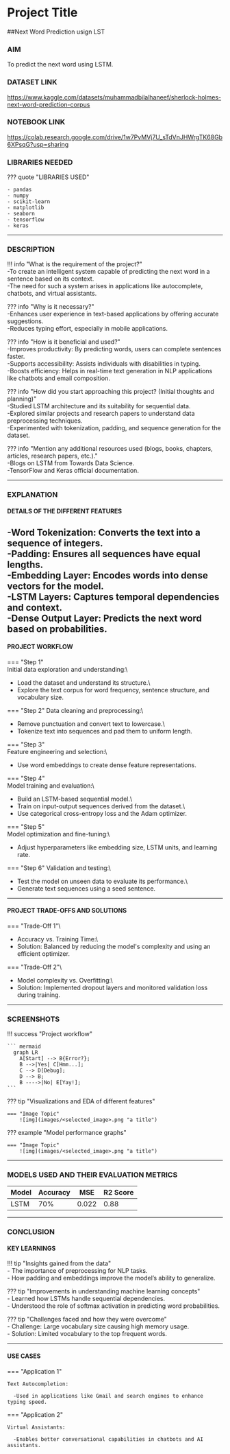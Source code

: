 

# Project Title 
##Next Word Prediction usign LST

### AIM 
To predict the next word using LSTM.


### DATASET LINK 
https://www.kaggle.com/datasets/muhammadbilalhaneef/sherlock-holmes-next-word-prediction-corpus

### NOTEBOOK LINK 
https://colab.research.google.com/drive/1w7PvMVj7U_sTdVnJHWrgTK68Gb6XPsqG?usp=sharing


### LIBRARIES NEEDED
<!-- Mention it in bullet points either in numbering or simple dots -->
<!-- Mention all the libraries required for the project. You can add more or remove as necessary. -->

??? quote "LIBRARIES USED"

    - pandas
    - numpy
    - scikit-learn
    - matplotlib
    - seaborn
    - tensorflow
    - keras

--- 

### DESCRIPTION 


!!! info "What is the requirement of the project?"\
-To create an intelligent system capable of predicting the next word in a sentence based on its context.\
-The need for such a system arises in applications like autocomplete, chatbots, and virtual assistants.

??? info "Why is it necessary?"\
-Enhances user experience in text-based applications by offering accurate suggestions.\
-Reduces typing effort, especially in mobile applications.

??? info "How is it beneficial and used?"\
-Improves productivity: By predicting words, users can complete sentences faster.\
-Supports accessibility: Assists individuals with disabilities in typing.\
-Boosts efficiency: Helps in real-time text generation in NLP applications like chatbots and email composition.

??? info "How did you start approaching this project? (Initial thoughts and planning)"\
-Studied LSTM architecture and its suitability for sequential data.\
-Explored similar projects and research papers to understand data preprocessing techniques.\
-Experimented with tokenization, padding, and sequence generation for the dataset.

??? info "Mention any additional resources used (blogs, books, chapters, articles, research papers, etc.)."\
-Blogs on LSTM from Towards Data Science.\
-TensorFlow and Keras official documentation.


--- 

### EXPLANATION 

#### DETAILS OF THE DIFFERENT FEATURES 

-Word Tokenization: Converts the text into a sequence of integers.\
-Padding: Ensures all sequences have equal lengths.\
-Embedding Layer: Encodes words into dense vectors for the model.\
-LSTM Layers: Captures temporal dependencies and context.\
-Dense Output Layer: Predicts the next word based on probabilities.
--- 

#### PROJECT WORKFLOW 
=== "Step 1"\
Initial data exploration and understanding:\
- Load the dataset and understand its structure.\
- Explore the text corpus for word frequency, sentence structure, and vocabulary size.

=== "Step 2"
Data cleaning and preprocessing:\
- Remove punctuation and convert text to lowercase.\
- Tokenize text into sequences and pad them to uniform length.

=== "Step 3"\
Feature engineering and selection:\
- Use word embeddings to create dense feature representations.

=== "Step 4"\
Model training and evaluation:\
- Build an LSTM-based sequential model.\
- Train on input-output sequences derived from the dataset.\
- Use categorical cross-entropy loss and the Adam optimizer.

=== "Step 5"\
Model optimization and fine-tuning:\
- Adjust hyperparameters like embedding size, LSTM units, and learning rate.

=== "Step 6"
Validation and testing:\
- Test the model on unseen data to evaluate its performance.\
- Generate text sequences using a seed sentence.

--- 

#### PROJECT TRADE-OFFS AND SOLUTIONS 

=== "Trade-Off 1"\
- Accuracy vs. Training Time:\
- Solution: Balanced by reducing the model's complexity and using an efficient optimizer.

=== "Trade-Off 2"\
- Model complexity vs. Overfitting:\
- Solution: Implemented dropout layers and monitored validation loss during training.

--- 

### SCREENSHOTS 
<!-- Include screenshots, graphs, and visualizations to illustrate your findings and workflow. -->

!!! success "Project workflow"

    ``` mermaid
      graph LR
        A[Start] --> B{Error?};
        B -->|Yes| C[Hmm...];
        C --> D[Debug];
        D --> B;
        B ---->|No| E[Yay!];
    ```

??? tip "Visualizations and EDA of different features"

    === "Image Topic"
        ![img](images/<selected_image>.png "a title")

??? example "Model performance graphs"

    === "Image Topic"
        ![img](images/<selected_image>.png "a title")

--- 

### MODELS USED AND THEIR EVALUATION METRICS 
<!-- Summarize the models used and their evaluation metrics in a table. -->

|    Model   | Accuracy |  MSE  | R2 Score |
|------------|----------|-------|----------|
| LSTM       |    70%   | 0.022 |   0.88   |

--- 

### CONCLUSION 

#### KEY LEARNINGS 
<!-- Summarize what you learned from this project in terms of data, techniques, and skills. -->

!!! tip "Insights gained from the data"\
    - The importance of preprocessing for NLP tasks.\
    - How padding and embeddings improve the model’s ability to generalize.

??? tip "Improvements in understanding machine learning concepts"\
    - Learned how LSTMs handle sequential dependencies.\
    - Understood the role of softmax activation in predicting word probabilities.

??? tip "Challenges faced and how they were overcome"\
    - Challenge: Large vocabulary size causing high memory usage.\
    - Solution: Limited vocabulary to the top frequent words.

--- 

#### USE CASES
<!-- Mention at least two real-world applications of this project. -->

=== "Application 1"

    Text Autocompletion:
    
      -Used in applications like Gmail and search engines to enhance typing speed.

=== "Application 2"

    Virtual Assistants:
    
      -Enables better conversational capabilities in chatbots and AI assistants.
